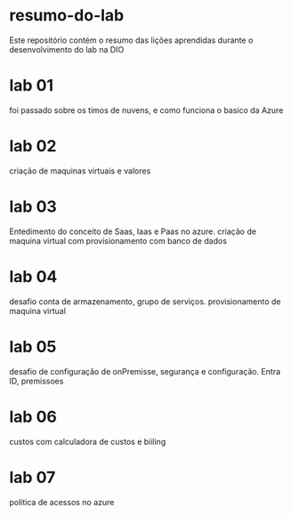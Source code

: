 # resumo-do-lab
Este repositório contém o resumo das lições aprendidas durante o desenvolvimento do lab na DIO

# lab 01 
foi passado sobre os timos de nuvens, e como funciona o basico  da Azure 

# lab 02
criação de maquinas virtuais e valores 

# lab 03
Entedimento do conceito de Saas, Iaas e Paas no azure. criação de maquina virtual com provisionamento com banco de dados 

# lab 04
desafio conta de armazenamento, grupo de serviços. provisionamento de maquina virtual 

# lab 05
desafio de configuração de onPremisse, segurança e configuração. Entra ID, premissoes 

# lab 06
custos com calculadora de custos e biiling  

# lab 07
politica de acessos no azure
